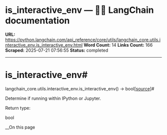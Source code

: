 # is_interactive_env — 🦜🔗 LangChain  documentation

**URL:** https://python.langchain.com/api_reference/core/utils/langchain_core.utils.interactive_env.is_interactive_env.html
**Word Count:** 14
**Links Count:** 166
**Scraped:** 2025-07-21 07:56:55
**Status:** completed

---

# is\_interactive\_env\#

langchain\_core.utils.interactive\_env.is\_interactive\_env\(\) → bool[\[source\]](https://python.langchain.com/api_reference/_modules/langchain_core/utils/interactive_env.html#is_interactive_env)\#     

Determine if running within IPython or Jupyter.

Return type:     

bool

__On this page